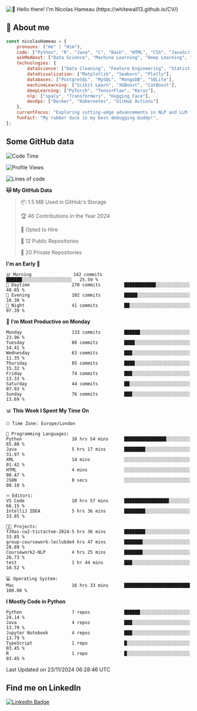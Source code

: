 <img src="assets/intro.gif" alt="👋 Hello there! I'm Nicolas Hameau (https://whitewall13.github.io/CV/)" title="👋 Hello there! I'm Nicolas Hameau"/>

<!---visitors number here--->

## :book: About me

```javascript
const nicolasHameau = {
    pronouns: ("He" | "Him"),
    code: ["Python", "R", "Java", "C", "Bash", "HTML", "CSS", "JavaScript", "PHP", "SQL"],
    askMeAbout: ["Data Science", "Machine Learning", "Deep Learning", "NLP", "LLM", "Computer Vision", "MLOps"],
    technologies: {
        dataScience: ["Data Cleaning", "Feature Engineering", "Statistical Analysis"],
        dataVisualization: ["Matplotlib", "Seaborn", "Plotly"],
        databases: ["PostgreSQL", "MySQL", "MongoDB", "SQLite"],
        machineLearning: ["Scikit Learn", "XGBoost", "CatBoost"],
        deepLearning: ["PyTorch", "TensorFlow", "Keras"],
        nlp: ["spaCy", "Transformers", "Hugging Face"],
        devOps: ["Docker", "Kubernetes", "GitHub Actions"]
    },
    currentFocus: "Exploring cutting-edge advancements in NLP and LLM fine-tuning",
    funFact: "My rubber duck is my best debugging buddy!",
};
```
## Some GitHub data

<!--START_SECTION:waka-->
![Code Time](http://img.shields.io/badge/Code%20Time-34%20hrs%2045%20mins-blue)

![Profile Views](http://img.shields.io/badge/Profile%20Views-3-blue)

![Lines of code](https://img.shields.io/badge/From%20Hello%20World%20I%27ve%20Written-5.9%20million%20lines%20of%20code-blue)

**🐱 My GitHub Data** 

> 📦 1.5 MB Used in GitHub's Storage 
 > 
> 🏆 46 Contributions in the Year 2024
 > 
> 💼 Opted to Hire
 > 
> 📜 12 Public Repositories 
 > 
> 🔑 20 Private Repositories 
 > 
**I'm an Early 🐤** 

```text
🌞 Morning                142 commits         ██████░░░░░░░░░░░░░░░░░░░   25.59 % 
🌆 Daytime                270 commits         ████████████░░░░░░░░░░░░░   48.65 % 
🌃 Evening                102 commits         █████░░░░░░░░░░░░░░░░░░░░   18.38 % 
🌙 Night                  41 commits          ██░░░░░░░░░░░░░░░░░░░░░░░   07.39 % 
```
📅 **I'm Most Productive on Monday** 

```text
Monday                   133 commits         ██████░░░░░░░░░░░░░░░░░░░   23.96 % 
Tuesday                  80 commits          ████░░░░░░░░░░░░░░░░░░░░░   14.41 % 
Wednesday                63 commits          ███░░░░░░░░░░░░░░░░░░░░░░   11.35 % 
Thursday                 85 commits          ████░░░░░░░░░░░░░░░░░░░░░   15.32 % 
Friday                   74 commits          ███░░░░░░░░░░░░░░░░░░░░░░   13.33 % 
Saturday                 44 commits          ██░░░░░░░░░░░░░░░░░░░░░░░   07.93 % 
Sunday                   76 commits          ███░░░░░░░░░░░░░░░░░░░░░░   13.69 % 
```


📊 **This Week I Spent My Time On** 

```text
🕑︎ Time Zone: Europe/London

💬 Programming Languages: 
Python                   10 hrs 54 mins      ████████████████░░░░░░░░░   65.88 % 
Java                     5 hrs 17 mins       ████████░░░░░░░░░░░░░░░░░   31.97 % 
XML                      14 mins             ░░░░░░░░░░░░░░░░░░░░░░░░░   01.42 % 
HTML                     4 mins              ░░░░░░░░░░░░░░░░░░░░░░░░░   00.47 % 
JSON                     0 secs              ░░░░░░░░░░░░░░░░░░░░░░░░░   00.10 % 

🔥 Editors: 
VS Code                  10 hrs 57 mins      █████████████████░░░░░░░░   66.15 % 
IntelliJ IDEA            5 hrs 36 mins       ████████░░░░░░░░░░░░░░░░░   33.85 % 

🐱‍💻 Projects: 
f29ai-cw2-tictactoe-2024-5 hrs 36 mins       ████████░░░░░░░░░░░░░░░░░   33.85 % 
group-coursework-leclubde4 hrs 47 mins       ███████░░░░░░░░░░░░░░░░░░   28.89 % 
Coursework2-NLP          4 hrs 25 mins       ███████░░░░░░░░░░░░░░░░░░   26.73 % 
test                     1 hr 44 mins        ███░░░░░░░░░░░░░░░░░░░░░░   10.52 % 

💻 Operating System: 
Mac                      16 hrs 33 mins      █████████████████████████   100.00 % 
```

**I Mostly Code in Python** 

```text
Python                   7 repos             ██████░░░░░░░░░░░░░░░░░░░   24.14 % 
Java                     4 repos             ███░░░░░░░░░░░░░░░░░░░░░░   13.79 % 
Jupyter Notebook         4 repos             ███░░░░░░░░░░░░░░░░░░░░░░   13.79 % 
TypeScript               1 repo              █░░░░░░░░░░░░░░░░░░░░░░░░   03.45 % 
R                        1 repo              █░░░░░░░░░░░░░░░░░░░░░░░░   03.45 % 
```




 Last Updated on 23/11/2024 06:28:46 UTC
<!--END_SECTION:waka-->

## Find me on LinkedIn
<div id="badges">
  <a href="https://www.linkedin.com/in/nicolas-hameau-13242002/">
    <img src="https://img.shields.io/badge/LinkedIn-blue?style=for-the-badge&logo=linkedin&logoColor=white" alt="LinkedIn Badge"/>
  </a>
</div>



